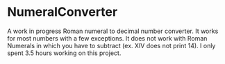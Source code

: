 # NumeralConverter
A work in progress Roman numeral to decimal number converter.
It works for most numbers with a few exceptions. It does not work with Roman Numerals in which you have to subtract (ex. XIV does not print 14). 
I only spent 3.5 hours working on this project. 
